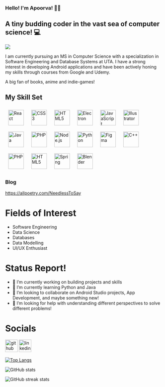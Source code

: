 ### Hello! I'm Apoorva! 👋🏻
## A tiny budding coder in the vast sea of computer science! 💻 

![](https://i.pinimg.com/originals/05/1e/7b/051e7b594fd55e187af69884b9723945.gif)

I am currently pursuing an MS in Computer Science with a specialization in Software Engineering and Database Systems at UTA. I have a strong interest in developing Android applications and have been actively honing my skills through courses from Google and Udemy. 

A big fan of books, anime and indie-games!
 
## My Skill Set  
 
<a href="https://reactjs.org/" target="_blank"><img style="margin: 10px" src="https://profilinator.rishav.dev/skills-assets/react-original-wordmark.svg" alt="React" height="50" /></a>   <a href="https://www.w3schools.com/css/" target="_blank"><img style="margin: 10px" src="https://profilinator.rishav.dev/skills-assets/css3-original-wordmark.svg" alt="CSS3" height="50" /></a>  <a href="https://en.wikipedia.org/wiki/HTML5" target="_blank"><img style="margin: 10px" src="https://profilinator.rishav.dev/skills-assets/html5-original-wordmark.svg" alt="HTML5" height="50" /></a>  <a href="https://www.electronjs.org/" target="_blank"><img style="margin: 10px" src="https://profilinator.rishav.dev/skills-assets/electron-original.svg" alt="Electron" height="50" /></a>  <a href="https://www.javascript.com/" target="_blank"><img style="margin: 10px" src="https://profilinator.rishav.dev/skills-assets/javascript-original.svg" alt="JavaScript" height="50" /></a>  <a href="https://www.adobe.com/in/products/illustrator.html" target="_blank"><img style="margin: 10px" src="https://profilinator.rishav.dev/skills-assets/adobe_illustrator-icon.svg" alt="Illustrator" height="50" /></a>  <a href="https://www.java.com/" target="_blank"><img style="margin: 10px" src="https://profilinator.rishav.dev/skills-assets/java-original-wordmark.svg" alt="Java" height="50" /></a>  <a href="https://www.php.net/" target="_blank"><img style="margin: 10px" src="https://profilinator.rishav.dev/skills-assets/php-original.svg" alt="PHP" height="50" /></a>  <a href="https://nodejs.org/" target="_blank"><img style="margin: 10px" src="https://profilinator.rishav.dev/skills-assets/nodejs-original-wordmark.svg" alt="Node.js" height="50" /></a>  <a href="https://www.python.org/" target="_blank"><img style="margin: 10px" src="https://profilinator.rishav.dev/skills-assets/python-original.svg" alt="Python" height="50" /></a>  <a href="https://www.figma.com/" target="_blank"><img style="margin: 10px" src="https://profilinator.rishav.dev/skills-assets/figma-icon.svg" alt="Figma" height="50" /></a>  <a href="https://www.cplusplus.com/" target="_blank"><img style="margin: 10px" src="https://profilinator.rishav.dev/skills-assets/cplusplus-original.svg" alt="C++" height="50" /></a>  <a href="https://www.php.net/" target="_blank"><img style="margin: 10px" src="https://profilinator.rishav.dev/skills-assets/php-original.svg" alt="PHP" height="50" /></a>  <a href="https://en.wikipedia.org/wiki/HTML5" target="_blank"><img style="margin: 10px" src="https://profilinator.rishav.dev/skills-assets/html5-original-wordmark.svg" alt="HTML5" height="50" /></a> <a href="https://docs.spring.io/spring-framework/docs/3.0.x/reference/expressions.html#:~:text=The%20Spring%20Expression%20Language%20(SpEL,and%20basic%20string%20templating%20functionality." target="_blank"><img style="margin: 10px" src="https://profilinator.rishav.dev/skills-assets/springio-icon.svg" alt="Spring" height="50" /></a>  <a href="https://www.blender.org/" target="_blank"><img style="margin: 10px" src="https://profilinator.rishav.dev/skills-assets/blender_community_badge_white.svg" alt="Blender" height="50" /></a>  

### Blog  
https://allpoetry.com/NeedlessToSay  

# Fields of Interest
-  Software Engineering
-  Data Science
-  Databases 
-  Data Modelling 
-  UI/UX Enthusiast

# Status Report! 
- 🔭 I’m currently working on building projects and skills 
- 🌱 I’m currently learning Python and Java 
- 👯 I’m looking to collaborate on Android Studio projects, App Development, and maybe something new! 
- 🤔 I’m looking for help with understanding different perspectives to solve different problems! 

# Socials
  [<img src='https://cdn.jsdelivr.net/npm/simple-icons@3.0.1/icons/github.svg' alt='github' height='40'>](https://github.com/apoorvamattewada)    [<img src='https://cdn2.iconfinder.com/data/icons/social-media-2285/512/1_Linkedin_unofficial_colored_svg-512.png' alt='linkedin' height='40'>](https://www.linkedin.com/in/www.linkedin.com/in/apoorva-siri-mattewada/)  

[![Top Langs](https://github-readme-stats.vercel.app/api/top-langs/?username=apoorvamattewada)](https://github.com/anuraghazra/github-readme-stats)

![GitHub stats](https://github-readme-stats.vercel.app/api?username=apoorvamattewada&show_icons=true&count_private=true)  

![GitHub streak stats](https://streak-stats.demolab.com/?user=apoorvamattewada)  

 
